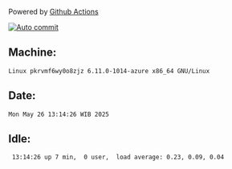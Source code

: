 Powered by [Github Actions](https://github.com/features/actions)

[![Auto commit](https://github.com/hiage/workstation/workflows/Auto%20commit/badge.svg)](https://github.com/hiage/workstation/actions?query=workflow%3A%22Auto+commit%22)

## Machine:
```
Linux pkrvmf6wy0o8zjz 6.11.0-1014-azure x86_64 GNU/Linux
```
## Date:
```
Mon May 26 13:14:26 WIB 2025
```
## Idle:
```
 13:14:26 up 7 min,  0 user,  load average: 0.23, 0.09, 0.04
```
